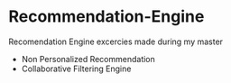 # Recommendation-Engine

Recomendation Engine excercies made during my master

* Non Personalized Recommendation
* Collaborative Filtering Engine

